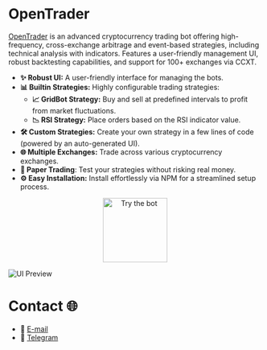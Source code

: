 # OpenTrader

[OpenTrader](https://github.com/bludnic/opentrader) is an advanced cryptocurrency trading bot offering high-frequency, cross-exchange arbitrage and event-based strategies, including technical analysis with indicators. Features a user-friendly management UI, robust backtesting capabilities, and support for 100+ exchanges via CCXT.

- **✨ Robust UI:** A user-friendly interface for managing the bots.
- **📊 Builtin Strategies:** Highly configurable trading strategies:
  - **📈 GridBot Strategy:** Buy and sell at predefined intervals to profit from market fluctuations.
  - **📉 RSI Strategy:** Place orders based on the RSI indicator value.
- **🛠️ Custom Strategies:** Create your own strategy in a few lines of code (powered by an auto-generated UI).
- **🌐 Multiple Exchanges:** Trade across various cryptocurrency exchanges.
- **📝 Paper Trading**: Test your strategies without risking real money.
- **⚙️ Easy Installation:** Install effortlessly via NPM for a streamlined setup process.

<p align="center">
  <a href="https://github.com/bludnic/opentrader#readme" title="Try the bot">
    <img src="https://img.shields.io/badge/Try%20the%20bot-37a779?style=for-the-badge" alt="Try the bot" width="128" />
  </a>
</p>

![UI Preview](https://github.com/bludnic/opentrader/raw/dev/.github/images/ui.png)

# Contact 🌐

- 📧 [E-mail](mailto:contact@opentrader.pro)
- 💬 [Telegram](https://t.me/+cJLNxLSjcW83Njgy)
